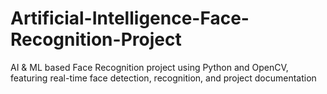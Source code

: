 # Artificial-Intelligence-Face-Recognition-Project
AI &amp; ML based Face Recognition project using Python and OpenCV, featuring real-time face detection, recognition, and project documentation
